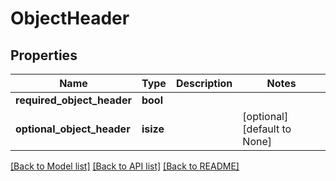 # ObjectHeader

## Properties
Name | Type | Description | Notes
------------ | ------------- | ------------- | -------------
**required_object_header** | **bool** |  | 
**optional_object_header** | **isize** |  | [optional] [default to None]

[[Back to Model list]](../README.md#documentation-for-models) [[Back to API list]](../README.md#documentation-for-api-endpoints) [[Back to README]](../README.md)


